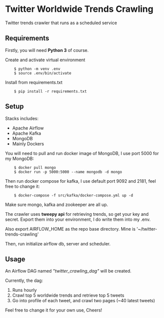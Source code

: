 # Twitter Worldwide Trends Crawling
Twitter trends crawler that runs as a scheduled service

## Requirements
Firstly, you will need **Python 3** of course.

Create and activate virtual environment
```
    $ python -m venv .env
    $ source .env/bin/activate
```

Install from requirements.txt
```
    $ pip install -r requirements.txt
```

## Setup
Stacks includes:
- Apache Airflow
- Apache Kafka
- MongoDB
- Mainly Dockers

You will need to pull and run docker image of MongoDB, I use port 5000 for my MongoDB:
```
    $ docker pull mongo
    $ docker run -p 5000:5000 --name mongodb -d mongo
```

Then run docker compose for kafka, I use default port 9092 and 2181, feel free to change it:
```
    $ docker-compose -f src/kafka/docker-compose.yml up -d
```

Make sure mongo, kafka and zookeeper are all up.

The crawler uses **tweepy api** for retrieving trends, so get your key and secret. Export them into your environment, I do write them into my .env.

Also export AIRFLOW_HOME as the repo base directory. Mine is '~/twitter-trends-crawling'

Then, run initialize airflow db, server and scheduler.

## Usage
An Airflow DAG named *"twitter_crawling_dag"* will be created.

Currently, the dag:
1. Runs hourly
2. Crawl top 5 worldwide trends and retrieve top 5 tweets
3. Go into profile of each tweet, and crawl two pages (~40 latest tweets)

Feel free to change it for your own use, Cheers!